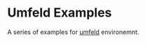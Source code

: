 # Umfeld Examples

A series of examples for [umfeld](https://github.com/dennisppaul/umfeld) environemnt.
